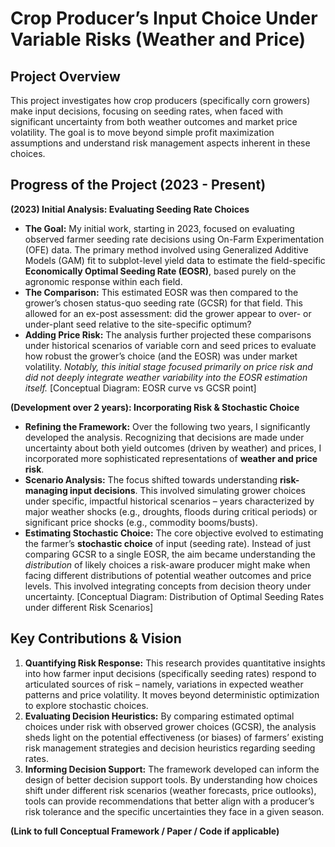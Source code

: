# Crop Producer’s Input Choice Under Variable Risks (Weather and Price)


## Project Overview

This project investigates how crop producers (specifically corn growers)
make input decisions, focusing on seeding rates, when faced with
significant uncertainty from both weather outcomes and market price
volatility. The goal is to move beyond simple profit maximization
assumptions and understand risk management aspects inherent in these
choices.

## Progress of the Project (2023 - Present)

**(2023) Initial Analysis: Evaluating Seeding Rate Choices**

- **The Goal:** My initial work, starting in 2023, focused on evaluating
  observed farmer seeding rate decisions using On-Farm Experimentation
  (OFE) data. The primary method involved using Generalized Additive
  Models (GAM) fit to subplot-level yield data to estimate the
  field-specific **Economically Optimal Seeding Rate (EOSR)**, based
  purely on the agronomic response within each field.
- **The Comparison:** This estimated EOSR was then compared to the
  grower’s chosen status-quo seeding rate (GCSR) for that field. This
  allowed for an ex-post assessment: did the grower appear to over- or
  under-plant seed relative to the site-specific optimum?
- **Adding Price Risk:** The analysis further projected these
  comparisons under historical scenarios of variable corn and seed
  prices to evaluate how robust the grower’s choice (and the EOSR) was
  under market volatility. *Notably, this initial stage focused
  primarily on price risk and did not deeply integrate weather
  variability into the EOSR estimation itself.* \[Conceptual Diagram:
  EOSR curve vs GCSR point\]

**(Development over 2 years): Incorporating Risk & Stochastic Choice**

- **Refining the Framework:** Over the following two years, I
  significantly developed the analysis. Recognizing that decisions are
  made under uncertainty about both yield outcomes (driven by weather)
  and prices, I incorporated more sophisticated representations of
  **weather and price risk**.
- **Scenario Analysis:** The focus shifted towards understanding
  **risk-managing input decisions**. This involved simulating grower
  choices under specific, impactful historical scenarios – years
  characterized by major weather shocks (e.g., droughts, floods during
  critical periods) or significant price shocks (e.g., commodity
  booms/busts).
- **Estimating Stochastic Choice:** The core objective evolved to
  estimating the farmer’s **stochastic choice** of input (seeding rate).
  Instead of just comparing GCSR to a single EOSR, the aim became
  understanding the *distribution* of likely choices a risk-aware
  producer might make when facing different distributions of potential
  weather outcomes and price levels. This involved integrating concepts
  from decision theory under uncertainty. \[Conceptual Diagram:
  Distribution of Optimal Seeding Rates under different Risk Scenarios\]

## Key Contributions & Vision

1.  **Quantifying Risk Response:** This research provides quantitative
    insights into how farmer input decisions (specifically seeding
    rates) respond to articulated sources of risk – namely, variations
    in expected weather patterns and price volatility. It moves beyond
    deterministic optimization to explore stochastic choices.
2.  **Evaluating Decision Heuristics:** By comparing estimated optimal
    choices under risk with observed grower choices (GCSR), the analysis
    sheds light on the potential effectiveness (or biases) of farmers’
    existing risk management strategies and decision heuristics
    regarding seeding rates.
3.  **Informing Decision Support:** The framework developed can inform
    the design of better decision support tools. By understanding how
    choices shift under different risk scenarios (weather forecasts,
    price outlooks), tools can provide recommendations that better align
    with a producer’s risk tolerance and the specific uncertainties they
    face in a given season.

**(Link to full Conceptual Framework / Paper / Code if applicable)**
